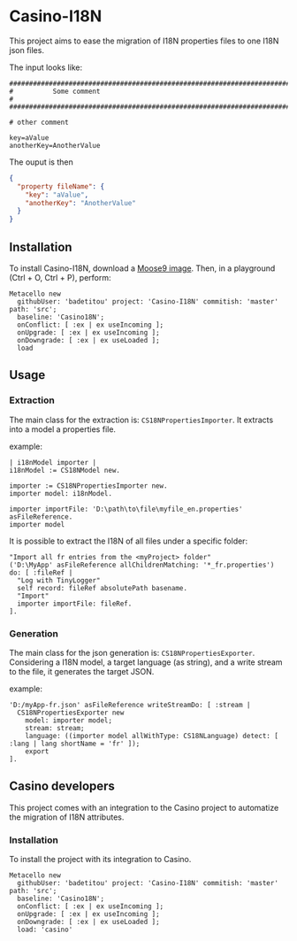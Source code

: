 # Casino-I18N

This project aims to ease the migration of I18N properties files to one I18N json files.

The input looks like:

```properties
################################################################################
#          Some comment
#
################################################################################

# other comment

key=aValue
anotherKey=AnotherValue
```

The ouput is then

```json
{
  "property fileName": {
    "key": "aValue",
    "anotherKey": "AnotherValue"
  }
}
```

## Installation

To install Casino-I18N, download a [Moose9 image](https://modularmoose.org/moose-wiki/Beginners/InstallMoose).
Then, in a playground (<kdb>Ctrl + O</kdb>, <kdb>Ctrl + P</kdb>), perform: 

```st
Metacello new
  githubUser: 'badetitou' project: 'Casino-I18N' commitish: 'master' path: 'src';
  baseline: 'Casino18N';
  onConflict: [ :ex | ex useIncoming ];
  onUpgrade: [ :ex | ex useIncoming ];
  onDowngrade: [ :ex | ex useLoaded ];
  load
```

## Usage

### Extraction

The main class for the extraction is: `CS18NPropertiesImporter`.
It extracts into a model a properties file.

example:

```st
| i18nModel importer |
i18nModel := CS18NModel new.

importer := CS18NPropertiesImporter new.
importer model: i18nModel.

importer importFile: 'D:\path\to\file\myfile_en.properties' asFileReference.
importer model
```

It is possible to extract the I18N of all files under a specific folder:

```st
"Import all fr entries from the <myProject> folder" 
('D:\MyApp' asFileReference allChildrenMatching: '*_fr.properties') do: [ :fileRef | 
  "Log with TinyLogger"
  self record: fileRef absolutePath basename.
  "Import"
  importer importFile: fileRef.
].
```

### Generation

The main class for the json generation is: `CS18NPropertiesExporter`.
Considering a I18N model, a target language (as string), and a write stream to the file, it generates the target JSON.

example:

```st
'D:/myApp-fr.json' asFileReference writeStreamDo: [ :stream |
  CS18NPropertiesExporter new
    model: importer model;
    stream: stream;
    language: ((importer model allWithType: CS18NLanguage) detect: [ :lang | lang shortName = 'fr' ]);
    export
].

```

## Casino developers

This project comes with an integration to the Casino project to automatize the migration of I18N attributes.

### Installation

To install the project with its integration to Casino.

```st
Metacello new
  githubUser: 'badetitou' project: 'Casino-I18N' commitish: 'master' path: 'src';
  baseline: 'Casino18N';
  onConflict: [ :ex | ex useIncoming ];
  onUpgrade: [ :ex | ex useIncoming ];
  onDowngrade: [ :ex | ex useLoaded ];
  load: 'casino'
```
